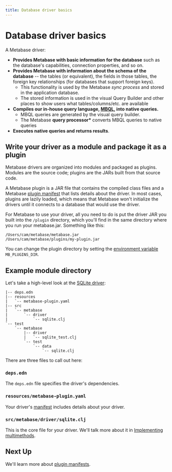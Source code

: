 ```yaml
---
title: Database driver basics
---
```


# Database driver basics

A Metabase driver:

- **Provides Metabase with basic information for the database** such as the database's capabilities, connection properties, and so on.
- **Provides Metabase with information about the schema of the database** -- the tables (or equivalent), the fields in those tables, the foreign key relationships (for databases that support foreign keys).
  - This functionality is used by the Metabase _sync process_ and stored in the application database.
  - The stored information is used in the visual Query Builder and other places to show users what tables/columns/etc. are available
- **Compiles our in-house query language, [MBQL](https://github.com/metabase/metabase/wiki/Query-Language-'98), into native queries.**
  - MBQL queries are generated by the visual query builder.
  - The Metabase **query processor\*** converts MBQL queries to native queries
- **Executes native queries and returns results**.

## Write your driver as a module and package it as a plugin

Metabase drivers are organized into modules and packaged as plugins. Modules are the source code; plugins are the JARs built from that source code.

A Metabase plugin is a JAR file that contains the compiled class files and a Metabase [plugin manifest](plugins.md) that lists details about the driver. In most cases, plugins are lazily loaded, which means that Metabase won't initialize the drivers until it connects to a database that would use the driver.

For Metabase to use your driver, all you need to do is put the driver JAR you built into the `/plugin` directory, which you'll find in the same directory where you run your metabase.jar. Something like this:

```
/Users/cam/metabase/metabase.jar
/Users/cam/metabase/plugins/my-plugin.jar
```

You can change the plugin directory by setting the [environment variable][env-var] `MB_PLUGINS_DIR`.

## Example module directory

Let's take a high-level look at the [SQLite driver](https://github.com/metabase/metabase/tree/master/modules/drivers/sqlite):

```
|-- deps.edn
|-- resources
|   `-- metabase-plugin.yaml
|-- src
|   `-- metabase
|       `-- driver
|           `-- sqlite.clj
`-- test
    `-- metabase
        |-- driver
        |   `-- sqlite_test.clj
        `-- test
            `-- data
                `-- sqlite.clj
```

There are three files to call out here:

### `deps.edn`

The `deps.edn` file specifies the driver's dependencies.

### `resources/metabase-plugin.yaml`

Your driver's [manifest](plugins.md#plugin-manifests) includes details about your driver.

### `src/metabase/driver/sqlite.clj`

This is the core file for your driver. We'll talk more about it in [Implementing multimethods](multimethods.md).

## Next Up

We'll learn more about [plugin manifests](plugins.md).

[env-var]: ../../configuring-metabase/environment-variables.md
